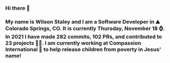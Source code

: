 ### Hi there 👋

### My name is Wilson Staley and I am a Software Developer in ⛰ Colorado Springs, CO.  It is currently Thursday, November 18 ⌚. In 2021 I have made 282 commits, 102 PRs, and contributed to 23 projects 👨‍💻. I am currently working at Compassion International 🏢 to help release children from poverty in Jesus' name!
